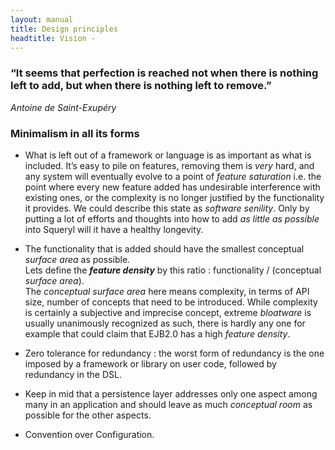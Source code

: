 ```yaml
---
layout: manual
title: Design principles
headtitle: Vision - 
---
```


<h3 class='zquote' align='left'>

“It seems that perfection is reached not when there is nothing left to
add, but when there is nothing left to remove.”

</h3>
<p align='right'>

*Antoine de Saint-Exupéry*

</p>
<!-- <h3 align='center'>Minimalism in all its forms</h3> -->

### Minimalism in all its forms

-   What is left out of a framework or language is as important as what
    is included. It’s easy to pile on features, removing them is *very*
    hard, and any system will eventually evolve to a point of *feature
    saturation* i.e. the point where every new feature added has
    undesirable interference with existing ones, or the complexity is no
    longer justified by the functionality it provides. We could describe
    this state as *software senility*. Only by putting a lot of efforts
    and thoughts into how to add *as little as possible* into Squeryl
    will it have a healthy longevity.

<!-- -->

-   The functionality that is added should have the smallest conceptual
    *surface area* as possible. <br/>Lets define the ***feature
    density*** by this ratio : functionality / (conceptual *surface
    area*).  
    The *conceptual surface area* here means complexity, in terms of API
    size, number of concepts that need to be introduced. While
    complexity is certainly a subjective and imprecise concept, extreme
    *bloatware* is usually unanimously recognized as such, there is
    hardly any one for example that could claim that EJB2.0 has a high
    *feature density*.

<!-- than if it needs a new keyword, operator or API method. A good example of this is the composability of statements and type arithmetic : they cause *zero* increase of the API nor do they need to introduce special keywords, all the complexity is _hidden_ in the Squeryl's engine room. In contrast, the *forUpdate* method in Query[T] increases the _surface area_, but was deemed useful enough to deserve its presence. -->

-   Zero tolerance for redundancy : the worst form of redundancy is the
    one imposed by a framework or library on user code, followed by
    redundancy in the DSL.

<!-- the counterexample TIMTOWTDI(There is mode than one way to do it) -->

-   Keep in mid that a persistence layer addresses only one aspect among
    many in an application and should leave as much *conceptual room* as
    possible for the other aspects.

<!-- -->

-   Convention over Configuration.

<!-- Configurability adds flexibility, but it also adds ano -->
